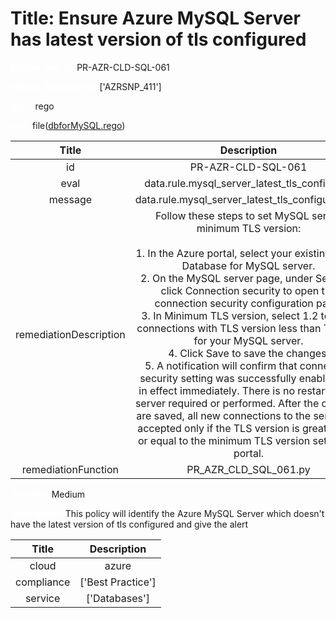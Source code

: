 



# Title: Ensure Azure MySQL Server has latest version of tls configured


***<font color="white">Master Test Id:</font>*** PR-AZR-CLD-SQL-061

***<font color="white">Master Snapshot Id:</font>*** ['AZRSNP_411']

***<font color="white">type:</font>*** rego

***<font color="white">rule:</font>*** file([dbforMySQL.rego])  
  
  
  
  

|Title|Description|
| :---: | :---: |
|id|PR-AZR-CLD-SQL-061|
|eval|data.rule.mysql_server_latest_tls_configured|
|message|data.rule.mysql_server_latest_tls_configured_err|
|remediationDescription|Follow these steps to set MySQL server minimum TLS version:<br><br>1. In the Azure portal, select your existing Azure Database for MySQL server.<br>2. On the MySQL server page, under Settings, click Connection security to open the connection security configuration page.<br>3. In Minimum TLS version, select 1.2 to deny connections with TLS version less than TLS 1.2 for your MySQL server.<br>4. Click Save to save the changes.<br>5. A notification will confirm that connection security setting was successfully enabled and in effect immediately. There is no restart of the server required or performed. After the changes are saved, all new connections to the server are accepted only if the TLS version is greater than or equal to the minimum TLS version set on the portal.|
|remediationFunction|PR_AZR_CLD_SQL_061.py|


***<font color="white">Severity:</font>*** Medium

***<font color="white">Description:</font>*** This policy will identify the Azure MySQL Server which doesn't have the latest version of tls configured and give the alert  
  
  

|Title|Description|
| :---: | :---: |
|cloud|azure|
|compliance|['Best Practice']|
|service|['Databases']|



[dbforMySQL.rego]: https://github.com/prancer-io/prancer-compliance-test/tree/master/azure/cloud/dbforMySQL.rego
